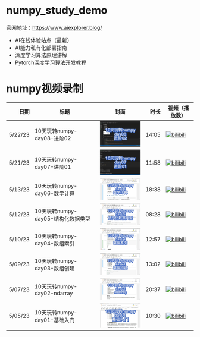 # numpy_study_demo
官网地址：https://www.aiexplorer.blog/

- AI在线体验站点（最新）
- AI能力私有化部署指南
- 深度学习算法原理讲解
- Pytorch深度学习算法开发教程

# numpy视频录制
| 日期 | 标题 | 封面 | 时长 | 视频（播放数） |
| --: | -- | -- | --: | -- |
 5/22/23 | 10天玩转numpy-day08-进阶02| <img src="images/day08.jpg" width="200px"/> | 14:05 | [![bilibili](https://img.shields.io/badge/dynamic/json?label=views&style=social&logo=bilibili&query=data.stat.view&url=https%3A%2F%2Fapi.bilibili.com%2Fx%2Fweb-interface%2Fview%3Fbvid%3DBV1fc411w7YiJ)](https://www.bilibili.com/video/BV1fc411w7Yi)|
 5/21/23 | 10天玩转numpy-day07-进阶01| <img src="images/day07.jpg" width="200px"/> | 11:58 | [![bilibili](https://img.shields.io/badge/dynamic/json?label=views&style=social&logo=bilibili&query=data.stat.view&url=https%3A%2F%2Fapi.bilibili.com%2Fx%2Fweb-interface%2Fview%3Fbvid%3DBV1Xk4y1s7bJ)](https://www.bilibili.com/video/BV1Xk4y1s7bJ)|
 5/13/23 | 10天玩转numpy-day06-数学计算| <img src="images/day06.jpg" width="200px"/> | 18:38 | [![bilibili](https://img.shields.io/badge/dynamic/json?label=views&style=social&logo=bilibili&query=data.stat.view&url=https%3A%2F%2Fapi.bilibili.com%2Fx%2Fweb-interface%2Fview%3Fbvid%3DBV1BP411R7Mh)](https://www.bilibili.com/video/BV1BP411R7Mh)|
 5/12/23 | 10天玩转numpy-day05-结构化数据类型| <img src="images/day05.jpg" width="200px"/> | 08:28 | [![bilibili](https://img.shields.io/badge/dynamic/json?label=views&style=social&logo=bilibili&query=data.stat.view&url=https%3A%2F%2Fapi.bilibili.com%2Fx%2Fweb-interface%2Fview%3Fbvid%3DBV1cX4y117zN)](https://www.bilibili.com/video/BV1cX4y117zN)|
 5/10/23 | 10天玩转numpy-day04-数组索引| <img src="images/day04.jpg" width="200px"/> | 12:57 | [![bilibili](https://img.shields.io/badge/dynamic/json?label=views&style=social&logo=bilibili&query=data.stat.view&url=https%3A%2F%2Fapi.bilibili.com%2Fx%2Fweb-interface%2Fview%3Fbvid%3DBV1Jz4y187Um)](https://www.bilibili.com/video/BV1Jz4y187Um)|
| 5/09/23 | 10天玩转numpy-day03-数组创建| <img src="images/day03.jpg" width="200px"/> | 13:02 | [![bilibili](https://img.shields.io/badge/dynamic/json?label=views&style=social&logo=bilibili&query=data.stat.view&url=https%3A%2F%2Fapi.bilibili.com%2Fx%2Fweb-interface%2Fview%3Fbvid%3DBV1ph41157Nv)](https://www.bilibili.com/video/BV1ph41157Nv)|
| 5/07/23 | 10天玩转numpy-day02-ndarray| <img src="images/day02.jpg" width="200px"/> | 20:37 | [![bilibili](https://img.shields.io/badge/dynamic/json?label=views&style=social&logo=bilibili&query=data.stat.view&url=https%3A%2F%2Fapi.bilibili.com%2Fx%2Fweb-interface%2Fview%3Fbvid%3DBV1ch411j7zx)](https://www.bilibili.com/video/BV1ch411j7zx)|
| 5/05/23 | 10天玩转numpy-day01-基础入门 | <img src="images/day01.jpg" width="200px"/> | 10:30 | [![bilibili](https://img.shields.io/badge/dynamic/json?label=views&style=social&logo=bilibili&query=data.stat.view&url=https%3A%2F%2Fapi.bilibili.com%2Fx%2Fweb-interface%2Fview%3Fbvid%3DBV1y24y1T7dG)](https://www.bilibili.com/video/BV1y24y1T7dG)|
